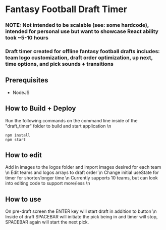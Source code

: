 # Fantasy Football Draft Timer

### NOTE: Not intended to be scalable (see: some hardcode), intended for personal use but want to showcase React ability took ~5-10 hours

### Draft timer created for offline fantasy football drafts includes: team logo customization, draft order optimization, up next, time options, and pick sounds + transitions



## Prerequisites

* NodeJS

## How to Build + Deploy

Run the following commands on the command line inside of the "draft_timer" folder to build and start application \n
```
npm install
npm start
```

## How to edit
Add in images to the logos folder and import images desired for each team \n
Edit teams and logos arrays to draft order \n
Change initial useState for timer for shorter/longer time \n
Currently supports 10 teams, but can look into editing code to support more/less \n

## How to use
On pre-draft screen the ENTER key will start draft in addition to button \n
Inside of draft SPACEBAR will initiate the pick being in and timer will stop, SPACEBAR again will start the next pick.
